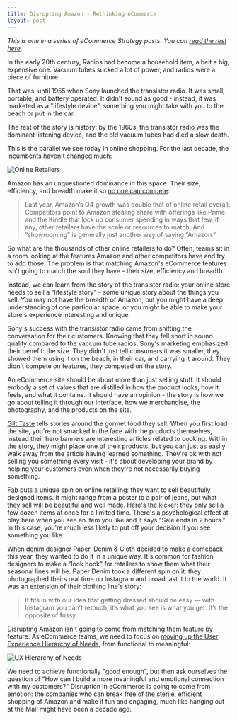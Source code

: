 ```yaml
---
title: Disrupting Amazon - Rethinking eCommerce
layout: post
---
```


*This is one in a series of eCommerce Strategy posts. You can [read the rest here](http://behindcompanies.com/disrupting-amazon/).*

In the early 20th century, Radios had become a household item, albeit a big, expensive one. Vacuum tubes sucked a lot of power, and radios were a piece of furniture.

That was, until 1955 when Sony launched the transistor radio. It was small, portable, and battery operated. It didn't sound as good - instead, it was marketed as a "lifestyle device", something you might take with you to the beach or put in the car.

The rest of the story is history: by the 1960s, the transistor radio was the dominant listening device, and the old vacuum tubes had died a slow death.

This is the parallel we see today in online shopping. For the last decade, the incumbents haven't changed much:

![Online Retailers](http://behindcompanies.com/wp-content/uploads/2012/09/Online-Retailers.png)

Amazon has an unquestioned dominance in this space. Their size, efficiency, and breadth make it so [no one can compete](http://allthingsd.com/20120813/amazon-and-the-non-level-retail-playing-field/):

> Last year, Amazon’s Q4 growth was double that of online retail overall. Competitors point to Amazon stealing share with offerings like Prime and the Kindle that lock up consumer spending in ways that few, if any, other retailers have the scale or resources to match. And “showrooming” is generally just another way of saying “Amazon.”

So what are the thousands of other online retailers to do? Often, teams sit in a room looking at the features Amazon and other competitors have and try to add those. The problem is that matching Amazon's eCommerce features isn't going to match the soul they have - their size, efficiency and breadth.

Instead, we can learn from the story of the transistor radio: your online store needs to sell a "lifestyle story" - some unique story about the things you sell. You may not have the breadth of Amazon, but you might have a deep understanding of one particular space, or you might be able to make your store's experience interesting and unique.

Sony's success with the transistor radio came from shifting the conversation for their customers. Knowing that they fell short in sound quality compared to the vaccum tube radios, Sony's marketing emphasized their benefit: the size. They didn't just tell consumers it was smaller, they showed them using it on the beach, in their car, and carrying it around. They didn't compete on features, they competed on the story.

An eCommerce site should be about more than just selling stuff. It should embody a set of values that are distilled in how the product looks, how it feels, and what it contains. It should have an opinion - the story is how we go about telling it through our interface, how we merchandise, the photography, and the products on the site.

[Gilt Taste](http://gilttaste.com/) tells stories around the gormet food they sell. When you first load the site, you're not smacked in the face with the products themselves, instead their hero banners are interesting articles related to cooking. Within the story, they might place one of their products, but you can just as easily walk away from the article having learned something. They're ok with not selling you something every visit - it's about developing your brand by helping your customers even when they're not necessarily buying something.

[Fab](http://fab.com/) puts a unique spin on online retailing: they want to sell beautifully designed items. It might range from a poster to a pair of jeans, but what they sell will be beautiful and well made. Here's the kicker: they only sell a few dozen items at once for a limited time. There's a psychological effect at play here when you see an item you like and it says "Sale ends in 2 hours." In this case, you're much less likely to put off your decision if you see something you like.

When denim designer Paper, Denim & Cloth decided to [make a comeback](http://tmagazine.blogs.nytimes.com/2012/07/30/denim-revival-paper-denim-cloth-makes-a-comeback/?pagewanted=all) this year, they wanted to do it in a unique way. It's common for fashion designers to make a "look book" for retailers to show them what their seasonal lines will be. Paper Denim took a different spin on it: they photographed theirs real time on Instagram and broadcast it to the world. It was an extension of their clothing line's story:

> It fits in with our idea that getting dressed should be easy — with Instagram you can’t retouch, it’s what you see is what you get. It’s the opposite of fussy.

Disrupting Amazon isn't going to come from matching them feature by feature. As eCommerce teams, we need to focus on [moving up the User Experience Hierarchy of Needs](http://behindcompanies.com/2012/05/you-cant-make-meaningful/), from functional to meaningful:

![UX Hierarchy of Needs](http://behindcompanies.com/wp-content/uploads/2012/03/Pyramid-copy.jpg)

We need to achieve functionally "good enough", but then ask ourselves the question of "How can I build a more meaningful and emotional connection with my customers?" Disruption in eCommerce is going to come from emotion: the companies who can break free of the sterile, efficient shopping of Amazon and make it fun and engaging, much like hanging out at the Mall might have been a decade ago.
